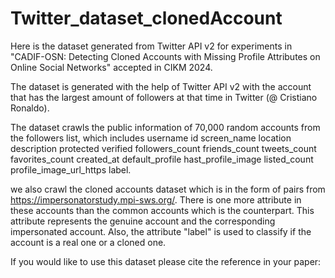 # Twitter_dataset_clonedAccount
Here is the dataset generated from Twitter API v2 for experiments in "CADIF-OSN: Detecting Cloned Accounts with Missing Profile Attributes on Online Social Networks" accepted in CIKM 2024.

The dataset is generated with the help of Twitter API v2 with the account that has the largest amount of followers at that time in Twitter (@ Cristiano Ronaldo). 

The dataset crawls the public information of 70,000 random accounts from the followers list, which includes username id screen_name location description protected verified followers_count friends_count	tweets_count favorites_count created_at default_profile hast_profile_image listed_count profile_image_url_https label.

we also crawl the cloned accounts dataset which is in the form of pairs from https://impersonatorstudy.mpi-sws.org/. There is one more attribute in these accounts than the common accounts which is the counterpart. This attribute represents the genuine account and the corresponding impersonated account. Also, the attribute "label" is used to classify if the account is a real one or a cloned one.

If you would like to use this dataset please cite the reference in your paper:
